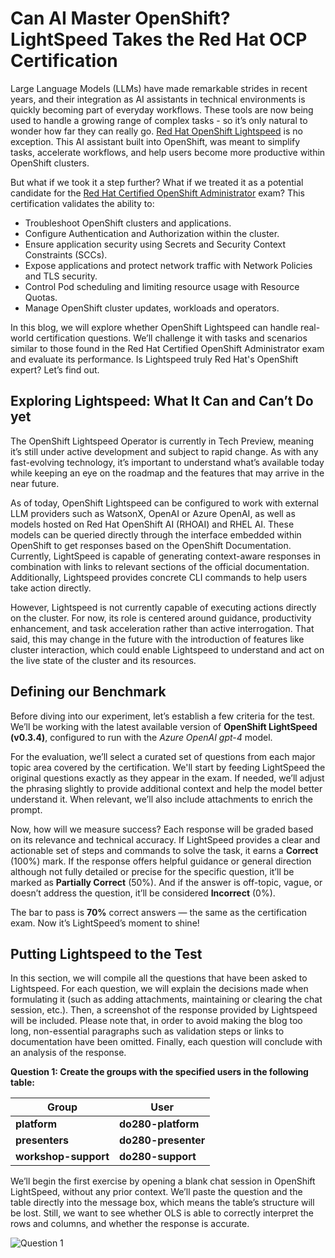 # Can AI Master OpenShift? LightSpeed Takes the Red Hat OCP Certification

Large Language Models (LLMs) have made remarkable strides in recent years, and their integration as AI assistants in technical environments is quickly becoming part of everyday workflows. These tools are now being used to handle a growing range of complex tasks - so it’s only natural to wonder how far they can really go. [Red Hat OpenShift Lightspeed](https://www.redhat.com/en/technologies/cloud-computing/openshift/lightspeed) is no exception. This AI assistant built into OpenShift, was meant to simplify tasks, accelerate workflows, and help users become more productive within OpenShift clusters. 

But what if we took it a step further? What if we treated it as a potential candidate for the [Red Hat Certified OpenShift Administrator](https://www.redhat.com/en/services/training/red-hat-certified-openshift-administrator-exam) exam? This certification validates the ability to:

* Troubleshoot OpenShift clusters and applications.
* Configure Authentication and Authorization within the cluster. 
* Ensure application security using Secrets and Security Context Constraints (SCCs).
* Expose applications and protect network traffic with Network Policies and TLS security.
* Control Pod scheduling and limiting resource usage with Resource Quotas.
* Manage OpenShift cluster updates, workloads and operators.

In this blog, we will explore whether OpenShift Lightspeed can handle real-world certification questions. We’ll challenge it with tasks and scenarios similar to those found in the Red Hat Certified OpenShift Administrator exam and evaluate its performance. Is Lightspeed truly Red Hat's OpenShift expert? Let’s find out.

## Exploring Lightspeed: What It Can and Can’t Do yet

The OpenShift Lightspeed Operator is currently in Tech Preview, meaning it’s still under active development and subject to rapid change. As with any fast-evolving technology, it’s important to understand what’s available today while keeping an eye on the roadmap and the features that may arrive in the near future.

As of today, OpenShift Lightspeed can be configured to work with external LLM providers such as WatsonX, OpenAI or Azure OpenAI, as well as models hosted on Red Hat OpenShift AI (RHOAI) and RHEL AI. These models can be queried directly through the interface embedded within OpenShift to get responses based on the OpenShift Documentation. Currently, LightSpeed is capable of generating context-aware responses in combination with links to relevant sections of the official documentation. Additionally, Lightspeed provides concrete CLI commands to help users take action directly. 

However, Lightspeed is not currently capable of executing actions directly on the cluster. For now, its role is centered around guidance, productivity enhancement, and task acceleration rather than active interrogation. That said, this may change in the future with the introduction of features like cluster interaction, which could enable Lightspeed to understand and act on the live state of the cluster and its resources.

## Defining our Benchmark

Before diving into our experiment, let’s establish a few criteria for the test. We’ll be working with the latest available version of **OpenShift LightSpeed (v0.3.4)**, configured to run with the *Azure OpenAI gpt-4* model.

For the evaluation, we’ll select a curated set of questions from each major topic area covered by the certification. We'll start by feeding LightSpeed the original questions exactly as they appear in the exam. If needed, we’ll adjust the phrasing slightly to provide additional context and help the model better understand it. When relevant, we’ll also include attachments to enrich the prompt.

Now, how will we measure success? Each response will be graded based on its relevance and technical accuracy. If LightSpeed provides a clear and actionable set of steps and commands to solve the task, it earns a **Correct** (100%) mark. If the response offers helpful guidance or general direction although not fully detailed or precise for the specific question, it’ll be marked as **Partially Correct** (50%). And if the answer is off-topic, vague, or doesn’t address the question, it’ll be considered **Incorrect** (0%).

The bar to pass is **70%** correct answers — the same as the certification exam. Now it’s LightSpeed’s moment to shine!

## Putting Lightspeed to the Test

In this section, we will compile all the questions that have been asked to Lightspeed. For each question, we will explain the decisions made when formulating it (such as adding attachments, maintaining or clearing the chat session, etc.). Then, a screenshot of the response provided by Lightspeed will be included. Please note that, in order to avoid making the blog too long, non-essential paragraphs such as validation steps or links to documentation have been omitted. Finally, each question will conclude with an analysis of the response.

**Question 1: Create the groups with the specified users in the following table:**

| **Group**           | **User**           |
|---------------------|--------------------|
| **platform**        | **do280-platform** |
| **presenters**      | **do280-presenter**|
| **workshop-support**| **do280-support**  |

We’ll begin the first exercise by opening a blank chat session in OpenShift LightSpeed, without any prior context. We’ll paste the question and the table directly into the message box, which means the table’s structure will be lost. Still, we want to see whether OLS is able to correctly interpret the rows and columns, and whether the response is accurate.

![Question 1](A1.png)




